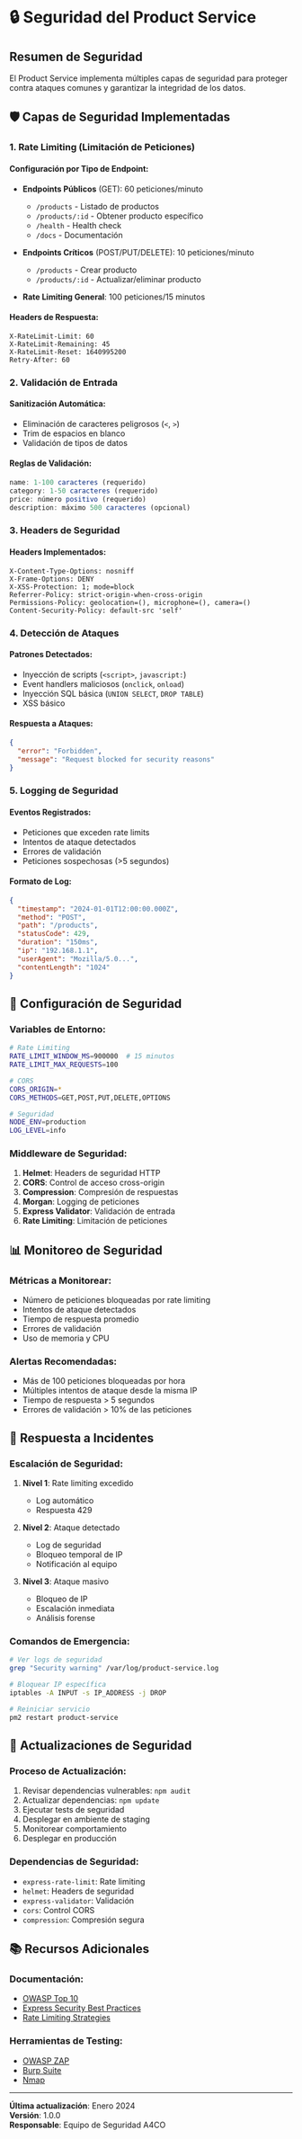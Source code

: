 # 🔒 Seguridad del Product Service

## Resumen de Seguridad

El Product Service implementa múltiples capas de seguridad para proteger contra ataques comunes y garantizar la integridad de los datos.

## 🛡️ Capas de Seguridad Implementadas

### 1. Rate Limiting (Limitación de Peticiones)

#### Configuración por Tipo de Endpoint:

- **Endpoints Públicos** (GET): 60 peticiones/minuto
  - `/products` - Listado de productos
  - `/products/:id` - Obtener producto específico
  - `/health` - Health check
  - `/docs` - Documentación

- **Endpoints Críticos** (POST/PUT/DELETE): 10 peticiones/minuto
  - `/products` - Crear producto
  - `/products/:id` - Actualizar/eliminar producto

- **Rate Limiting General**: 100 peticiones/15 minutos

#### Headers de Respuesta:
```
X-RateLimit-Limit: 60
X-RateLimit-Remaining: 45
X-RateLimit-Reset: 1640995200
Retry-After: 60
```

### 2. Validación de Entrada

#### Sanitización Automática:
- Eliminación de caracteres peligrosos (`<`, `>`)
- Trim de espacios en blanco
- Validación de tipos de datos

#### Reglas de Validación:
```typescript
name: 1-100 caracteres (requerido)
category: 1-50 caracteres (requerido)
price: número positivo (requerido)
description: máximo 500 caracteres (opcional)
```

### 3. Headers de Seguridad

#### Headers Implementados:
```http
X-Content-Type-Options: nosniff
X-Frame-Options: DENY
X-XSS-Protection: 1; mode=block
Referrer-Policy: strict-origin-when-cross-origin
Permissions-Policy: geolocation=(), microphone=(), camera=()
Content-Security-Policy: default-src 'self'
```

### 4. Detección de Ataques

#### Patrones Detectados:
- Inyección de scripts (`<script>`, `javascript:`)
- Event handlers maliciosos (`onclick`, `onload`)
- Inyección SQL básica (`UNION SELECT`, `DROP TABLE`)
- XSS básico

#### Respuesta a Ataques:
```json
{
  "error": "Forbidden",
  "message": "Request blocked for security reasons"
}
```

### 5. Logging de Seguridad

#### Eventos Registrados:
- Peticiones que exceden rate limits
- Intentos de ataque detectados
- Errores de validación
- Peticiones sospechosas (>5 segundos)

#### Formato de Log:
```json
{
  "timestamp": "2024-01-01T12:00:00.000Z",
  "method": "POST",
  "path": "/products",
  "statusCode": 429,
  "duration": "150ms",
  "ip": "192.168.1.1",
  "userAgent": "Mozilla/5.0...",
  "contentLength": "1024"
}
```

## 🔧 Configuración de Seguridad

### Variables de Entorno:
```bash
# Rate Limiting
RATE_LIMIT_WINDOW_MS=900000  # 15 minutos
RATE_LIMIT_MAX_REQUESTS=100

# CORS
CORS_ORIGIN=*
CORS_METHODS=GET,POST,PUT,DELETE,OPTIONS

# Seguridad
NODE_ENV=production
LOG_LEVEL=info
```

### Middleware de Seguridad:
1. **Helmet**: Headers de seguridad HTTP
2. **CORS**: Control de acceso cross-origin
3. **Compression**: Compresión de respuestas
4. **Morgan**: Logging de peticiones
5. **Express Validator**: Validación de entrada
6. **Rate Limiting**: Limitación de peticiones

## 📊 Monitoreo de Seguridad

### Métricas a Monitorear:
- Número de peticiones bloqueadas por rate limiting
- Intentos de ataque detectados
- Tiempo de respuesta promedio
- Errores de validación
- Uso de memoria y CPU

### Alertas Recomendadas:
- Más de 100 peticiones bloqueadas por hora
- Múltiples intentos de ataque desde la misma IP
- Tiempo de respuesta > 5 segundos
- Errores de validación > 10% de las peticiones

## 🚨 Respuesta a Incidentes

### Escalación de Seguridad:
1. **Nivel 1**: Rate limiting excedido
   - Log automático
   - Respuesta 429

2. **Nivel 2**: Ataque detectado
   - Log de seguridad
   - Bloqueo temporal de IP
   - Notificación al equipo

3. **Nivel 3**: Ataque masivo
   - Bloqueo de IP
   - Escalación inmediata
   - Análisis forense

### Comandos de Emergencia:
```bash
# Ver logs de seguridad
grep "Security warning" /var/log/product-service.log

# Bloquear IP específica
iptables -A INPUT -s IP_ADDRESS -j DROP

# Reiniciar servicio
pm2 restart product-service
```

## 🔄 Actualizaciones de Seguridad

### Proceso de Actualización:
1. Revisar dependencias vulnerables: `npm audit`
2. Actualizar dependencias: `npm update`
3. Ejecutar tests de seguridad
4. Desplegar en ambiente de staging
5. Monitorear comportamiento
6. Desplegar en producción

### Dependencias de Seguridad:
- `express-rate-limit`: Rate limiting
- `helmet`: Headers de seguridad
- `express-validator`: Validación
- `cors`: Control CORS
- `compression`: Compresión segura

## 📚 Recursos Adicionales

### Documentación:
- [OWASP Top 10](https://owasp.org/www-project-top-ten/)
- [Express Security Best Practices](https://expressjs.com/en/advanced/best-practices-security.html)
- [Rate Limiting Strategies](https://cloud.google.com/architecture/rate-limiting-strategies-techniques)

### Herramientas de Testing:
- [OWASP ZAP](https://owasp.org/www-project-zap/)
- [Burp Suite](https://portswigger.net/burp)
- [Nmap](https://nmap.org/)

---

**Última actualización**: Enero 2024  
**Versión**: 1.0.0  
**Responsable**: Equipo de Seguridad A4CO 